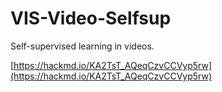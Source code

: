 # VIS-Video-Selfsup

Self-supervised learning in videos.

[https://hackmd.io/KA2TsT_AQeqCzvCCVyp5rw](https://hackmd.io/KA2TsT_AQeqCzvCCVyp5rw)

